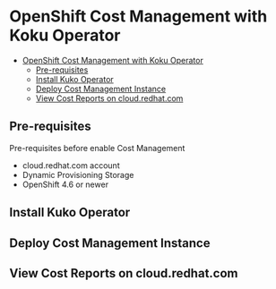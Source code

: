 # OpenShift Cost Management with Koku Operator
<!-- TOC -->

- [OpenShift Cost Management with Koku Operator](#openshift-cost-management-with-koku-operator)
    - [Pre-requisites](#pre-requisites)
    - [Install Kuko Operator](#install-kuko-operator)
    - [Deploy Cost Management Instance](#deploy-cost-management-instance)
    - [View Cost Reports on cloud.redhat.com](#view-cost-reports-on-cloudredhatcom)

<!-- /TOC -->

## Pre-requisites

Pre-requisites before enable Cost Management

- cloud.redhat.com account
- Dynamic Provisioning Storage
- OpenShift 4.6 or newer

## Install Kuko Operator

## Deploy Cost Management Instance

## View Cost Reports on cloud.redhat.com

